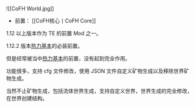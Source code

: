 ![[CoFH World.jpg]]
- 前置：
 [[CoFH核心丨CoFH Core]]

1.12 以上版本作为 TE 的前置 Mod 之一。

1.12.2 版本[热力基本](https://www.mcmod.cn/class/425.html "热力基本")的必装前置。

但是经常被当中[热力基本](https://www.mcmod.cn/class/425.html "热力基本")的前置，没有起到完全作用。

功能很多，支持 cfg 文件修改，使用 JSON 文件自定义矿物生成以及移除世界矿物生成。

当然不止矿物生成，包括流体世界生成，支持自定义世界，世界生成的完全修改，在世界创建结构。